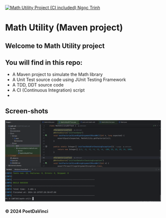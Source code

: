 [![Math Utility Project (CI included) Ngọc Trinh](https://github.com/Q-Tuong/math-util/actions/workflows/ci-script.yml/badge.svg)](https://github.com/Q-Tuong/math-util/actions/workflows/ci-script.yml)

# Math Utility (Maven project)

## Welcome to Math Utility project
## You will find in this repo:
* A Maven project to simulate the Math library
* A Unit Test source code using JUnit Testing Framework
* A TDD, DDT source code
* A CI (Continuous Integration) script
*

## Screen-shots
![JUnit with Maven]( https://github.com/Q-Tuong/math-util/blob/main/screenshots/JUnit%20with%20Maven.png )

#### &#169; 2024 PoetDaVinci